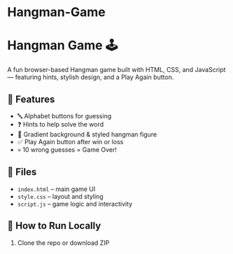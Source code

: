 # Hangman-Game
# Hangman Game 🕹️

A fun browser-based Hangman game built with HTML, CSS, and JavaScript — featuring hints, stylish design, and a Play Again button.

## 🎯 Features

- 🔤 Alphabet buttons for guessing
- ❓ Hints to help solve the word
- 🎨 Gradient background & styled hangman figure
- ✅ Play Again button after win or loss
- 💀 10 wrong guesses = Game Over!

## 📂 Files

- `index.html` – main game UI
- `style.css` – layout and styling
- `script.js` – game logic and interactivity

## 🚀 How to Run Locally

1. Clone the repo or download ZIP  
